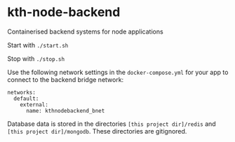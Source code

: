 # kth-node-backend
Containerised backend systems for node applications

Start with ```./start.sh```

Stop with ```./stop.sh```

Use the following network settings in the ```docker-compose.yml``` for your app to connect to the backend bridge network:
```
networks:
  default:
    external:
      name: kthnodebackend_bnet
```

Database data is stored in the directories ```[this project dir]/redis``` and ```[this project dir]/mongodb```. These directories are gitignored.
